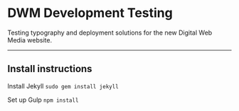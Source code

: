 # DWM Development Testing

Testing typography and deployment solutions for the new Digital Web Media website.

---

## Install instructions

Install Jekyll `sudo gem install jekyll`

Set up Gulp `npm install`